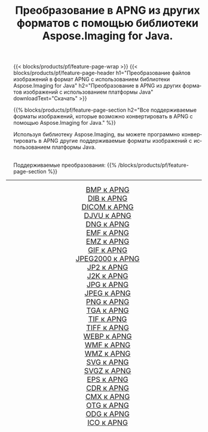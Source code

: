 ﻿---
title: Преобразование в APNG из других форматов с помощью библиотеки Aspose.Imaging for Java. 
weight: 3920
url: /ru/java/conversion/to/apng/ 
lang: ru
langdirlevel: 2
locales: zh-hans,ja,it,ru,de,es,fr,nl,id,lt,pl,pt,vi,tr,ko,zh-hant,ar,hi,th,sv,cs,uk,he
description: Используя Aspose.Imaging, вы можете конвертировать в APNG другие форматы с помощью Java.
---

{{< blocks/products/pf/feature-page-wrap >}}
{{< blocks/products/pf/feature-page-header h1="Преобразование файлов изображений в формат APNG с использованием библиотеки Aspose.Imaging for Java" h2="Преобразование в APNG из других форматов изображений с использованием платформы Java" downloadText="Скачать" >}}


{{% blocks/products/pf/feature-page-section  h2="Все поддерживаемые форматы изображений, которые возможно конвертировать в APNG с помощью Aspose.Imaging for Java." %}}
<p align=justify>Используя библиотеку Aspose.Imaging, вы можете программно конвертировать в APNG другие поддерживаемые форматы изображений с использованием платформы Java.</p>
<br/>
Поддерживаемые преобразования:
{{% /blocks/products/pf/feature-page-section %}}
<div class="container-fluid productfamilypage bg-gray">
    <div class="convertypes bg-gray agp-content section">
        <div class="container">
		<hr style="margin-left:-20px;"/>
		<div class="row other-converters" style="gap: 10px;font-size: 19px;text-align:center;">
		    <div class='col-md-2 other-converter remove-lp remove-rp'><a href="/imaging/ru/java/conversion/bmp-to-apng/" style="padding:15px;">BMP к APNG</a></div>
<div class='col-md-2 other-converter remove-lp remove-rp'><a href="/imaging/ru/java/conversion/dib-to-apng/" style="padding:15px;">DIB к APNG</a></div>
<div class='col-md-2 other-converter remove-lp remove-rp'><a href="/imaging/ru/java/conversion/dicom-to-apng/" style="padding:15px;">DICOM к APNG</a></div>
<div class='col-md-2 other-converter remove-lp remove-rp'><a href="/imaging/ru/java/conversion/djvu-to-apng/" style="padding:15px;">DJVU к APNG</a></div>
<div class='col-md-2 other-converter remove-lp remove-rp'><a href="/imaging/ru/java/conversion/dng-to-apng/" style="padding:15px;">DNG к APNG</a></div>
<div class='col-md-2 other-converter remove-lp remove-rp'><a href="/imaging/ru/java/conversion/emf-to-apng/" style="padding:15px;">EMF к APNG</a></div>
<div class='col-md-2 other-converter remove-lp remove-rp'><a href="/imaging/ru/java/conversion/emz-to-apng/" style="padding:15px;">EMZ к APNG</a></div>
<div class='col-md-2 other-converter remove-lp remove-rp'><a href="/imaging/ru/java/conversion/gif-to-apng/" style="padding:15px;">GIF к APNG</a></div>
<div class='col-md-2 other-converter remove-lp remove-rp'><a href="/imaging/ru/java/conversion/jpeg2000-to-apng/" style="padding:15px;">JPEG2000 к APNG</a></div>
<div class='col-md-2 other-converter remove-lp remove-rp'><a href="/imaging/ru/java/conversion/jp2-to-apng/" style="padding:15px;">JP2 к APNG</a></div>
<div class='col-md-2 other-converter remove-lp remove-rp'><a href="/imaging/ru/java/conversion/j2k-to-apng/" style="padding:15px;">J2K к APNG</a></div>
<div class='col-md-2 other-converter remove-lp remove-rp'><a href="/imaging/ru/java/conversion/jpg-to-apng/" style="padding:15px;">JPG к APNG</a></div>
<div class='col-md-2 other-converter remove-lp remove-rp'><a href="/imaging/ru/java/conversion/jpeg-to-apng/" style="padding:15px;">JPEG к APNG</a></div>
<div class='col-md-2 other-converter remove-lp remove-rp'><a href="/imaging/ru/java/conversion/png-to-apng/" style="padding:15px;">PNG к APNG</a></div>
<div class='col-md-2 other-converter remove-lp remove-rp'><a href="/imaging/ru/java/conversion/tga-to-apng/" style="padding:15px;">TGA к APNG</a></div>
<div class='col-md-2 other-converter remove-lp remove-rp'><a href="/imaging/ru/java/conversion/tif-to-apng/" style="padding:15px;">TIF к APNG</a></div>
<div class='col-md-2 other-converter remove-lp remove-rp'><a href="/imaging/ru/java/conversion/tiff-to-apng/" style="padding:15px;">TIFF к APNG</a></div>
<div class='col-md-2 other-converter remove-lp remove-rp'><a href="/imaging/ru/java/conversion/webp-to-apng/" style="padding:15px;">WEBP к APNG</a></div>
<div class='col-md-2 other-converter remove-lp remove-rp'><a href="/imaging/ru/java/conversion/wmf-to-apng/" style="padding:15px;">WMF к APNG</a></div>
<div class='col-md-2 other-converter remove-lp remove-rp'><a href="/imaging/ru/java/conversion/wmz-to-apng/" style="padding:15px;">WMZ к APNG</a></div>
<div class='col-md-2 other-converter remove-lp remove-rp'><a href="/imaging/ru/java/conversion/svg-to-apng/" style="padding:15px;">SVG к APNG</a></div>
<div class='col-md-2 other-converter remove-lp remove-rp'><a href="/imaging/ru/java/conversion/svgz-to-apng/" style="padding:15px;">SVGZ к APNG</a></div>
<div class='col-md-2 other-converter remove-lp remove-rp'><a href="/imaging/ru/java/conversion/eps-to-apng/" style="padding:15px;">EPS к APNG</a></div>
<div class='col-md-2 other-converter remove-lp remove-rp'><a href="/imaging/ru/java/conversion/cdr-to-apng/" style="padding:15px;">CDR к APNG</a></div>
<div class='col-md-2 other-converter remove-lp remove-rp'><a href="/imaging/ru/java/conversion/cmx-to-apng/" style="padding:15px;">CMX к APNG</a></div>
<div class='col-md-2 other-converter remove-lp remove-rp'><a href="/imaging/ru/java/conversion/otg-to-apng/" style="padding:15px;">OTG к APNG</a></div>
<div class='col-md-2 other-converter remove-lp remove-rp'><a href="/imaging/ru/java/conversion/odg-to-apng/" style="padding:15px;">ODG к APNG</a></div>
<div class='col-md-2 other-converter remove-lp remove-rp'><a href="/imaging/ru/java/conversion/ico-to-apng/" style="padding:15px;">ICO к APNG</a></div>
                </div>
        </div>
    </div>
</div>
<br/>

